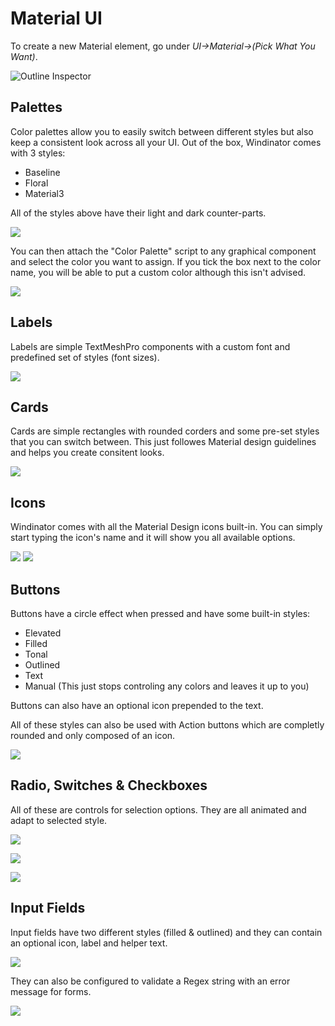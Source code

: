 # Material UI

To create a new Material element, go under *UI->Material->(Pick What You Want)*.

![Outline Inspector](images/NewMaterial.png)

## Palettes

Color palettes allow you to easily switch between different styles but also keep a consistent look across all your UI.
Out of the box, Windinator comes with 3 styles:

- Baseline
- Floral
- Material3

All of the styles above have their light and dark counter-parts.

![](images/Material/Palette.png)

You can then attach the "Color Palette" script to any graphical component and select the color you want to assign.
If you tick the box next to the color name, you will be able to put a custom color although this isn't advised.

![](images/Material/PaletteUsage.png)

## Labels

Labels are simple TextMeshPro components with a custom font and predefined set of styles (font sizes).

![](images/Material/Labels.png)

## Cards

Cards are simple rectangles with rounded corders and some pre-set styles that you can switch between.
This just followes Material design guidelines and helps you create consitent looks.

![](images/Material/Cards.png)

## Icons

Windinator comes with all the Material Design icons built-in.
You can simply start typing the icon's name and it will show you all available options.

![](images/Material/Icons.png)
![](images/Material/IconInspector.png)

## Buttons

Buttons have a circle effect when pressed and have some built-in styles:

- Elevated
- Filled
- Tonal
- Outlined
- Text
- Manual (This just stops controling any colors and leaves it up to you)

Buttons can also have an optional icon prepended to the text.

All of these styles can also be used with Action buttons which are completly rounded and only composed of an icon.

![](images/Material/Buttons.png)

## Radio, Switches & Checkboxes

All of these are controls for selection options.
They are all animated and adapt to selected style.

![](images/Material/Radio.png)

![](images/Material/Switches.png)

![](images/Material/Checkboxes.png)

## Input Fields

Input fields have two different styles (filled & outlined) and they can contain an optional icon, label and helper text.

![](images/Material/Fields.png)

They can also be configured to validate a Regex string with an error message for forms.

![](images/Material/ErrorField.png)
